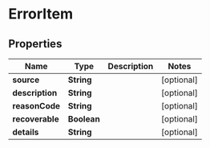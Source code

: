 
# ErrorItem

## Properties
Name | Type | Description | Notes
------------ | ------------- | ------------- | -------------
**source** | **String** |  |  [optional]
**description** | **String** |  |  [optional]
**reasonCode** | **String** |  |  [optional]
**recoverable** | **Boolean** |  |  [optional]
**details** | **String** |  |  [optional]



